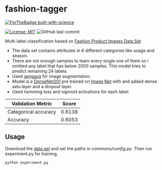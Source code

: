 # fashion-tagger
[![ForTheBadge built-with-science](http://ForTheBadge.com/images/badges/built-with-science.svg)](https://GitHub.com/cenkcorapci/)

[![License: MIT](https://img.shields.io/badge/License-MIT-yellow.svg)](https://opensource.org/licenses/MIT)
![GitHub last commit](https://img.shields.io/github/last-commit/cenkcorapci/fashion-tagger.svg)

Multi-label classification based on [Fashion Product Images Data Set](https://www.kaggle.com/paramaggarwal/fashion-product-images-small)

- The data set contains attributes in 6 different categories like usage and season.
- There are not enough samples to learn every single one of them so i omitted any label that has below 2000 samples. This model tries to predict remaining 24 labels.
- Used [iamgaug](https://github.com/aleju/imgaug) for image augmentation.
- Model is a [DenseNet201](https://arxiv.org/abs/1608.06993) pre trained on [Image Net](http://www.image-net.org/) with and added dense selu layer and a dropout layer.
- Used hamming loss and sigmoid activations for each label.

| Validation Metric               | Score  |
|---------------------------------|--------|
| Categorical accuracy            | 0.6138 |
| Accuracy                        | 0.6053 |

## Usage

Download the [data set](https://www.kaggle.com/paramaggarwal/fashion-product-images-small) and set
the paths in *commons/config.py*. Then run experiment.py for training,

```bash
python experiment.py
```